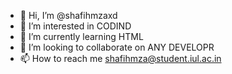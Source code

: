 - 👋 Hi, I’m @shafihmzaxd
- 👀 I’m interested in CODIND
- 🌱 I’m currently learning HTML
- 💞️ I’m looking to collaborate on ANY DEVELOPR 
- 📫 How to reach me shafihmza@student.iul.ac.in

<!---
shafihmzaxd/shafihmzaxd is a ✨ special ✨ repository because its `README.md` (this file) appears on your GitHub profile.
You can click the Preview link to take a look at your changes.
--->
